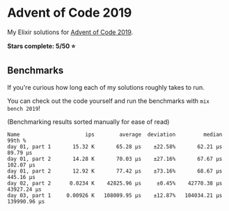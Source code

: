 # Advent of Code 2019

My Elixir solutions for [Advent of Code 2019](https://adventofcode.com/2019).

**Stars complete: 5/50 :star:**

## Benchmarks

If you're curious how long each of my solutions roughly takes to run.

You can check out the code yourself and run the benchmarks with `mix bench 2019`!

(Benchmarking results sorted manually for ease of read)

```
Name                     ips        average  deviation         median         99th %
day 01, part 1       15.32 K       65.28 μs    ±22.58%       62.21 μs       89.79 μs
day 01, part 2       14.28 K       70.03 μs    ±27.16%       67.67 μs      102.07 μs
day 01, part 2       12.92 K       77.42 μs    ±73.16%       68.67 μs      445.16 μs
day 02, part 2      0.0234 K    42825.96 μs     ±0.45%    42770.38 μs    43927.24 μs
day 03, part 1     0.00926 K   108009.95 μs    ±12.87%   104034.21 μs   139990.96 μs
```
